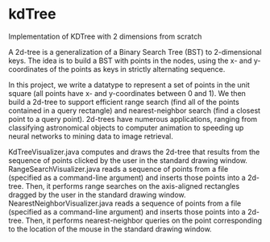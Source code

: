 # kdTree
Implementation of KDTree with 2 dimensions from scratch

A 2d-tree is a generalization of a Binary Search Tree (BST) to 2-dimensional keys. The idea is to build a BST with points in the nodes, using the x- and y-coordinates of the points as keys in strictly alternating sequence.

In this project, we write a datatype to represent a set of points in the unit square (all points have x- and y-coordinates between 0 and 1). We then build a 2d-tree to support efficient range search (find all of the points contained in a query rectangle) and nearest-neighbor search (find a closest point to a query point). 2d-trees have numerous applications, ranging from classifying astronomical objects to computer animation to speeding up neural networks to mining data to image retrieval.

KdTreeVisualizer.java computes and draws the 2d-tree that results from the sequence of points clicked by the user in the standard drawing window.
RangeSearchVisualizer.java reads a sequence of points from a file (specified as a command-line argument) and inserts those points into a 2d-tree. Then, it performs range searches on the axis-aligned rectangles dragged by the user in the standard drawing window.
NearestNeighborVisualizer.java reads a sequence of points from a file (specified as a command-line argument) and inserts those points into a 2d-tree. Then, it performs nearest-neighbor queries on the point corresponding to the location of the mouse in the standard drawing window.
